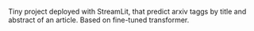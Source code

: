 Tiny project deployed with StreamLit, that predict arxiv taggs by title and abstract of an article. Based on fine-tuned transformer.
